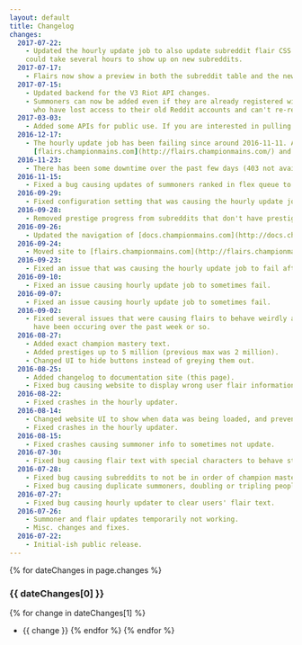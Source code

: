 ```yaml
---
layout: default
title: Changelog
changes:
  2017-07-22:
    - Updated the hourly update job to also update subreddit flair CSS. Previously flair CSS would update sporadically and new CSS
    could take several hours to show up on new subreddits.
  2017-07-17:
    - Flairs now show a preview in both the subreddit table and the new edit modal.
  2017-07-15:
    - Updated backend for the V3 Riot API changes.
    - Summoners can now be added even if they are already registered with another Reddit account. This change is to help with many people
      who have lost access to their old Reddit accounts and can't re-register their summoners.
  2017-03-03:
    - Added some APIs for public use. If you are interested in pulling data from ChampionMains Flairs, contact [/u/LugnutsK](https://reddit.com/u/LugnutsK).
  2016-12-17:
    - The hourly update job has been failing since around 2016-11-11. A rewrite and fix are in progress. If you want to manually update your flair, you can go to
      [flairs.championmains.com](http://flairs.championmains.com/) and press the refresh buttons next to each summoner and the green checkmarks next to each subreddit.
  2016-11-23:
    - There has been some downtime over the past few days (403 not available). Hopefully some changes today will help stop that from happening so often.
  2016-11-15:
    - Fixed a bug causing updates of summoners ranked in flex queue to fail.
  2016-09-29:
    - Fixed configuration setting that was causing the hourly update job to not run after site was moved on 2016/09/24.
  2016-09-28:
    - Removed prestige progress from subreddits that don't have prestige enabled in the website UI.
  2016-09-26:
    - Updated the navigation of [docs.championmains.com](http://docs.championmains.com/) and added a [support page](support).
  2016-09-24:
    - Moved site to [flairs.championmains.com](http://flairs.championmains.com/), and this documentation site to [docs.championmains.com](http://docs.championmains.com/).
  2016-09-23:
    - Fixed an issue that was causing the hourly update job to fail after 2016-09-20.
  2016-09-10:
    - Fixed an issue causing hourly update job to sometimes fail.
  2016-09-07:
    - Fixed an issue causing hourly update job to sometimes fail.
  2016-09-02:
    - Fixed several issues that were causing flairs to behave weirdly and/or not automatically update. Issues
      have been occuring over the past week or so.
  2016-08-27:
    - Added exact champion mastery text.
    - Added prestiges up to 5 million (previous max was 2 million).
    - Changed UI to hide buttons instead of greying them out.
  2016-08-25:
    - Added changelog to documentation site (this page).
    - Fixed bug causing website to display wrong user flair information after internal changes on 2016-08-12.
  2016-08-22:
    - Fixed crashes in the hourly updater.
  2016-08-14:
    - Changed website UI to show when data was being loaded, and prevent button spamming.
    - Fixed crashes in the hourly updater.
  2016-08-15:
    - Fixed crashes causing summoner info to sometimes not update.
  2016-07-30:
    - Fixed bug causing flair text with special characters to behave strangely.
  2016-07-28:
    - Fixed bug causing subreddits to not be in order of champion mastery.
    - Fixed bug causing duplicate summoners, doubling or tripling peoples' mastery points.
  2016-07-27:
    - Fixed bug causing hourly updater to clear users' flair text.
  2016-07-26:
    - Summoner and flair updates temporarily not working.
    - Misc. changes and fixes.
  2016-07-22:
    - Initial-ish public release.
---
```


{% for dateChanges in page.changes %}
### {{ dateChanges[0] }}
{% for change in dateChanges[1] %}
- {{ change }}
{% endfor %}
{% endfor %}
